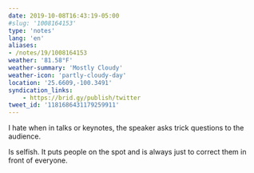 ```yaml
---
date: 2019-10-08T16:43:19-05:00
#slug: '1008164153'
type: 'notes'
lang: 'en'
aliases:
- /notes/19/1008164153
weather: '81.58°F'
weather-summary: 'Mostly Cloudy'
weather-icon: 'partly-cloudy-day'
location: '25.6609,-100.3491'
syndication_links:
    - https://brid.gy/publish/twitter
tweet_id: '1181686431179259911'
---
```

I hate when in talks or keynotes, the speaker asks trick questions to the audience.

Is selfish. It puts people on the spot and is always just to correct them in front of everyone.
